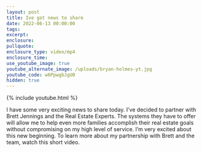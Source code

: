 ```yaml
---
layout: post
title: Ive got news to share
date: 2022-06-13 00:00:00
tags:
excerpt:
enclosure:
pullquote:
enclosure_type: video/mp4
enclosure_time:
use_youtube_image: true
youtube_alternate_image: /uploads/bryan-holmes-yt.jpg
youtube_code: w6PpwgbJgU0
hidden: true
---
```

{% include youtube.html %}

I have some very exciting news to share today. I’ve decided to partner with Brett Jennings and the Real Estate Experts. The systems they have to offer will allow me to help even more families accomplish their real estate goals without compromising on my high level of service. I’m very excited about this new beginning. To learn more about my partnership with Brett and the team, watch this short video.&nbsp;